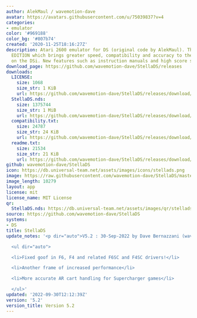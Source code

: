 ```yaml
---
author: AlekMaul / wavemotion-dave
avatar: https://avatars.githubusercontent.com/u/75039837?v=4
categories:
- emulator
color: '#969188'
color_bg: '#807b74'
created: '2020-11-25T18:16:27Z'
description: Atari 2600 emulator for DS (original code by AlekMaul). This is the PHOENIX
  EDITION which brings greater speed, compatibility and accuracy to the emulation
  on the DSi. New features such as instruction manuals and high score support included!
download_page: https://github.com/wavemotion-dave/StellaDS/releases
downloads:
  LICENSE:
    size: 1068
    size_str: 1 KiB
    url: https://github.com/wavemotion-dave/StellaDS/releases/download/5.2/LICENSE
  StellaDS.nds:
    size: 1375744
    size_str: 1 MiB
    url: https://github.com/wavemotion-dave/StellaDS/releases/download/5.2/StellaDS.nds
  compatibility.txt:
    size: 24787
    size_str: 24 KiB
    url: https://github.com/wavemotion-dave/StellaDS/releases/download/5.2/compatibility.txt
  readme.txt:
    size: 21534
    size_str: 21 KiB
    url: https://github.com/wavemotion-dave/StellaDS/releases/download/5.2/readme.txt
github: wavemotion-dave/StellaDS
icon: https://db.universal-team.net/assets/images/icons/stellads.png
image: https://raw.githubusercontent.com/wavemotion-dave/StellaDS/master/arm9/gfx/bgTop.png
image_length: 10279
layout: app
license: mit
license_name: MIT License
qr:
  StellaDS.nds: https://db.universal-team.net/assets/images/qr/stellads-nds.png
source: https://github.com/wavemotion-dave/StellaDS
systems:
- DS
title: StellaDS
update_notes: '<p dir="auto">V5.2 : 30-Sep-2022 by Dave Bernazzani (wavemotion)</p>

  <ul dir="auto">

  <li>Fixed goof in F6, F4 and related F6SC and F4SC drivers!</li>

  <li>Another frame of increased performance</li>

  <li>More accurate AR cart handling for Supercharger games</li>

  </ul>'
updated: '2022-09-30T12:12:39Z'
version: '5.2'
version_title: Version 5.2
---
```

